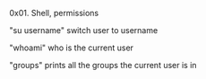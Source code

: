0x01. Shell, permissions

"su username" switch user to username

"whoami" who is the current user

"groups" prints all the groups the current user is in
